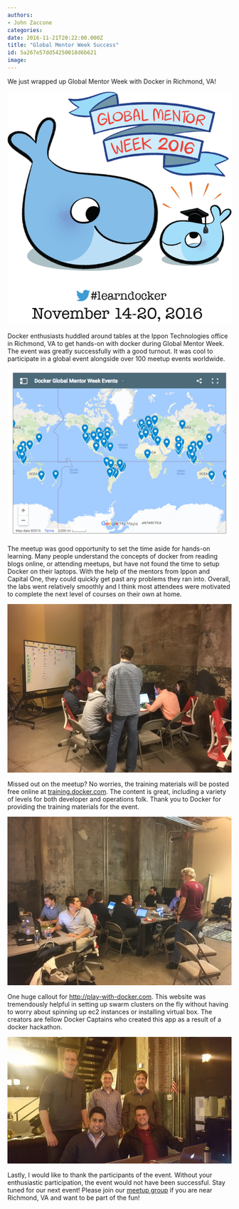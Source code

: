 ```yaml
---
authors:
- John Zaccone
categories:
date: 2016-11-21T20:22:00.000Z
title: "Global Mentor Week Success"
id: 5a267e57dd54250018d6b621
image: 
---
```


We just wrapped up Global Mentor Week with Docker in Richmond, VA!

![](https://raw.githubusercontent.com/ippontech/blog-usa/master/images/2016/12/Picture2.png)

Docker enthusiasts huddled around tables at the Ippon Technologies office in Richmond, VA to get hands-on with docker during Global Mentor Week. The event was greatly successfully with a good turnout. It was cool to participate in a global event alongside over 100 meetup events worldwide.

![](https://raw.githubusercontent.com/ippontech/blog-usa/master/images/2016/12/Picture1.png)

The meetup was good opportunity to set the time aside for hands-on learning. Many people understand the concepts of docker from reading blogs online, or attending meetups, but have not found the time to setup Docker on their laptops. With the help of the mentors from Ippon and Capital One, they could quickly get past any problems they ran into. Overall, the labs went relatively smoothly and I think most attendees were motivated to complete the next level of courses on their own at home.

![](https://raw.githubusercontent.com/ippontech/blog-usa/master/images/2016/12/600_456151530.jpg)

Missed out on the meetup? No worries, the training materials will be posted free online at [training.docker.com](http://training.docker.com/). The content is great, including a variety of levels for both developer and operations folk. Thank you to Docker for providing the training materials for the event.

![](https://raw.githubusercontent.com/ippontech/blog-usa/master/images/2016/12/600_456154856.jpg)

One huge callout for http://play-with-docker.com. This website was tremendously helpful in setting up swarm clusters on the fly without having to worry about spinning up ec2 instances or installing virtual box. The creators are fellow Docker Captains who created this app as a result of a docker hackathon.

![](https://raw.githubusercontent.com/ippontech/blog-usa/master/images/2016/12/600_456151686.jpg)

Lastly, I would like to thank the participants of the event. Without your enthusiastic participation, the event would not have been successful. Stay tuned for our next event! Please join our [meetup group](https://www.meetup.com/Docker-Richmond/) if you are near Richmond, VA and want to be part of the fun!
